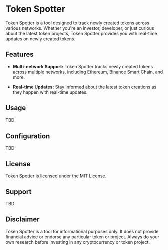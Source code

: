 # Token Spotter

Token Spotter is a tool designed to track newly created tokens across various networks. Whether you're an investor, developer, or just curious about the latest token projects, Token Spotter provides you with real-time updates on newly created tokens.

## Features

- **Multi-network Support:** Token Spotter tracks newly created tokens across multiple networks, including Ethereum, Binance Smart Chain, and more.
  
- **Real-time Updates:** Stay informed about the latest token creations as they happen with real-time updates.

## Usage
TBD
## Configuration
TBD


## License

Token Spotter is licensed under the MIT License.

## Support

TBD

## Disclaimer

Token Spotter is a tool for informational purposes only. It does not provide financial advice or endorse any particular token or project. Always do your own research before investing in any cryptocurrency or token project.
